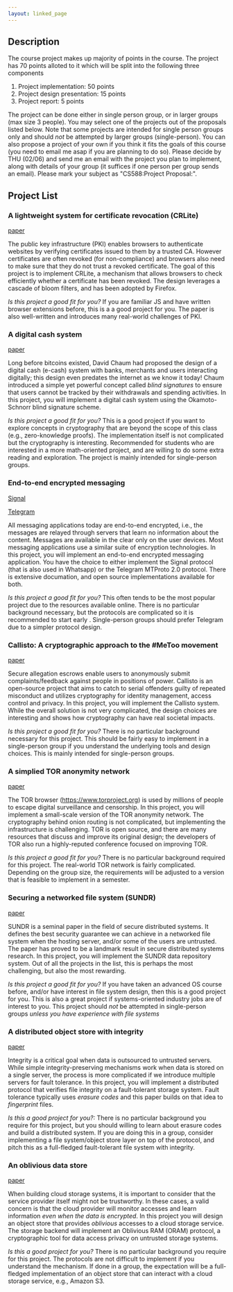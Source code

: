 ```yaml
---
layout: linked_page
---
```


## Description ##

The course project makes up majority of points in the course. The project has 70 points alloted to it which will be split into the following three components 

1. Project implementation: 50 points
2. Project design presentation: 15 points 
3. Project report: 5 points 

The project can be done either in single person group, or in larger groups (max size 3 people). You may select one of the projects out of the proposals listed below. Note that some projects are intended for single person groups only and should *not* be attempted by larger groups (single-person). You can also propose a project of your own if you think it fits the goals of this course (you need to email me asap if you are planning to do so). Please decide by THU (02/06) and send me an email with the project you plan to implement, along with details of your group (it suffices if one person per group sends an email). Please mark your subject as "CS588:Project Proposal:".  

## Project List ##

### A lightweight system for certificate revocation (CRLite)

[paper](https://ieeexplore.ieee.org/stamp/stamp.jsp?tp=&arnumber=7958597)

The public key infrastructure (PKI) enables browsers to authenticate websites by verifying certificates issued to them by a trusted CA. However certificates are often revoked (for non-compliance) and browsers also need to make sure that they do not trust a revoked certificate. The goal of this project is to implement CRLite, a mechanism that allows browsers to check efficiently whether a certificate has been revoked. The design leverages a cascade of bloom filters, and has been adopted by Firefox. 

*Is this project a good fit for you?* If you are familiar JS and have written browser extensions before, this is a a good project for you. The paper is also well-written and introduces many real-world challenges of PKI. 



### A digital cash system

[paper](https://citeseerx.ist.psu.edu/document?repid=rep1&type=pdf&doi=c93fc7d7ede08cdaa395d49824a55e68ff55f0e0)

Long before bitcoins existed, David Chaum had proposed the design of a digital cash (e-cash) system with banks, merchants and users interacting digitally; this design even predates the internet as we know it today!  Chaum introduced a simple yet powerful concept called *blind signatures* to ensure that users cannot be tracked by their withdrawals and spending activities. In this project, you will implement a digital cash system using the Okamoto-Schnorr blind signature scheme. 

*Is this project a good fit for you?* This is a good project if you want to explore concepts in cryptography that are beyond the scope of this class (e.g., zero-knowledge proofs). The implementation itself is not complicated but the cryptography is interesting. Recommended for students who are interested in a more math-oriented project, and are willing to do some extra reading and exploration. The project is mainly intended for single-person groups. 

 

### End-to-end encrypted messaging

[Signal](https://signal.org/docs/)

[Telegram](https://core.telegram.org/mtproto)

All messaging applications today are end-to-end encrypted, i.e., the messages are relayed through servers that learn no information about the content. Messages are available in the clear only on the user devices. Most messaging applications use a similar suite of encryption technologies. In this project, you will implement an end-to-end encrypted messaging application. You have the choice to either implement the Signal protocol (that is also used in Whatsapp) or the Telegram MTProto 2.0 protocol. There is extensive documation, and open source implementations available for both.  

*Is this project a good fit for you?*  This often tends to be the most popular project due to the resources available online. There is no particular background necessary, but the protocols are complicated so it is recommended to start early . Single-person groups should prefer Telegram due to a simpler protocol design. 



### Callisto: A cryptographic approach to the #MeToo movement

[paper](https://par.nsf.gov/servlets/purl/10061833)

Secure allegation escrows enable users to anonymously submit complaints/feedback against people in positions of power.  Callisto is an open-source project that aims to catch to serial offenders guilty of repeated misconduct and utilizes cryptography for identity management, access control and privacy. In this project, you will implement the Callisto system. While the overall solution is not very complicated, the design choices are interesting and shows how cryptography can have real societal impacts. 

*Is this project a good fit for you?* There is no particular background necessary for this project. This should be fairly easy to implement in a single-person group if you understand the underlying tools and design choices. This is mainly intended for single-person groups. 



### A simplied TOR anonymity network

[paper](https://www.usenix.org/legacy/publications/library/proceedings/sec04/tech/full_papers/dingledine/dingledine.pdf)

The TOR browser (https://www.torproject.org) is used by millions of people to escape digital surveillance and censorship. In this project, you will implement a small-scale version of the TOR anonymity network. The cryptography behind onion routing is not complicated, but implementing the infrastructure is challenging. TOR is open source, and there are many resources that discuss and improve its original design; the developers of TOR also run a highly-reputed conference focused on improving TOR. 

*Is this project a good fit for you?* There is no particular background required for this project. The real-world TOR network is fairly complicated. Depending on the group size, the requirements will be adjusted to a version that is feasible to implement in a semester.



### Securing a networked file system (SUNDR)

[paper](https://www.usenix.org/legacy/event/osdi04/tech/full_papers/li_j/li_j.pdf)

SUNDR is a seminal paper in the field of secure distributed systems. It defines the best security guarantee we can achieve in a networked file system when the hosting server, and/or some of the users are untrusted. The paper has proved to be a landmark result in secure distributed systems research. In this project, you will implement the SUNDR data repository system. Out of all the projects in the list, this is perhaps the most challenging, but also the most rewarding. 

*Is this project a good fit for you?* If you have taken an advanced OS course before, and/or have interest in file system design, then this is a good project for you. This is also a great project if systems-oriented industry jobs are of interest to you. This project should *not* be attempted in single-person groups *unless you have experience with file systems*



### A distributed object store with integrity

[paper](https://dl.acm.org/doi/pdf/10.1145/1281100.1281122)

Integrity is a critical goal when data is outsourced to untrusted servers. While simple integrity-preserving mechanisms work when data is stored on a single server, the process is more complicated if we introduce multiple servers for fault tolerance. In this project, you will implement a distributed protocol that verifies file integrity on a fault-tolerant storage system. Fault tolerance typically uses *erasure codes* and this paper builds on that idea to *fingerprint* files. 

*Is this a good project for you?:* There is no particular background you require for this project, but you should willing to learn about erasure codes and build a distributed system. If you are doing this in a group, consider implementing a file system/object store layer on top of the protocol, and pitch this as a full-fledged fault-tolerant file system with integrity. 



### An oblivious data store

[paper](https://eprint.iacr.org/2013/280.pdf)

When building cloud storage systems, it is important to consider that the service provider itself might not be trustworthy. In these cases, a valid concern is that the cloud provider will monitor accesses and learn information *even when the data is encrypted*. In this project you will design an object store that provides *oblivious* accesses to a cloud storage service. The storage backend will implement an Oblivious RAM (ORAM) protocol, a cryptographic tool for data access privacy on untrusted storage systems. 

*Is this a good project for you?* There is no particular background you require for this project. The protocols are not difficult to implement if you understand the mechanism. If done in a group, the expectation will be a full-fledged implementation of an object store that can interact with a cloud storage service, e.g., Amazon S3. 